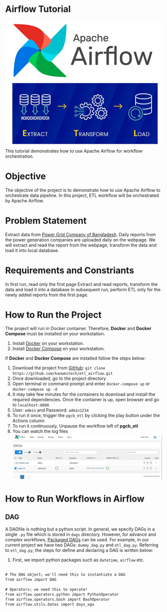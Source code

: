 # Airflow Tutorial
![image](https://github.com/kanweitech/etl_airflow/blob/main/static/Screenshot_20250728-124711.jpg)
This tutorial demonstrates how to use Apache Airflow for workflow orchestration.

# Objective
The objective of the project is to demonstrate how to use Apache Airflow to orchestrate data pipeline. In this project, ETL workflow will be orchestrated by Apache Airflow.

# Problem Statement
Extract data from [Power Grid Company of Bangladesh](https://pgcb.gov.bd/site/page/0dd38e19-7c70-4582-95ba-078fccb609a8/-). Daily reports from the power generation companies are uploaded daily on the webpage. We will extract and read the report from the webpage, transform the data and load it into local database.

# Requirements and Constriants
In first run, read only the first page
Extract and read reports, transform the data and load it into a database
In subsequent run, perform ETL only for the newly added reports from the first page.

# How to Run the Project
The project will run in Docker container. Therefore, **Docker** and **Docker Compose** must be installed on your workstation.

  1. Install [Docker](https://docs.docker.com/engine/install/) on your workstation.
  2. Install [Docker Compose](https://docs.docker.com/compose/install/) on your workstation.

If **Docker** and **Docker Compose** are installed follow the steps below:

  1. Download the project from [GitHub](https://github.com/kanweitech/etl_airflow): `git clone https://github.com/kanweitech/etl_airflow.git`
  2. Once downloaded, go to the project directory
  3. Open terminal or command prompt and enter `docker-compose up` or `docker-compose up -d`
  4. It may take few minutes for the containers to download and install the required dependencies. Once the container is up, open browser and go to `localhost:8080`
  5. User: `admin` and Password: `admin1234`
  6. To run it once, trigger the `pgcb_etl` by clicking the play button under the Actions column
  7. To run it continuously, Unpause the workflow left of **pgcb_etl**
  8. You can watch the log files
![image](https://github.com/kanweitech/etl_airflow/blob/main/static/airflow_homepage.jpg)

# How to Run Workflows in Airflow
## DAG
A DAGfile is nothing but a python script. In general, we specify DAGs in a single `.py` file which is stored in `dags` directory. However, for advance and complex workflows, [Packaged DAGs]() can be used. For example, in our current project we have two DAGs: `dummy_dag.py` and `etl_dag.py`. Referring to `etl_dag.py`, the steps for define and declaring a DAG is written below:

  1. First, we import python packages such as `datetime`, `airflow` etc.

```import datetime as dt

# The DAG object; we'll need this to instantiate a DAG
from airflow import DAG

# Operators; we need this to operate!
from airflow.operators.python import PythonOperator
from airflow.operators.bash import BashOperator
from airflow.utils.dates import days_ago
```

